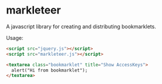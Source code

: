 markleteer
==========

A javascript library for creating and distributing bookmarklets.

Usage:

```html
<script src="jquery.js"></script>
<script src="markleteer.js"></script>

<textarea class="bookmarklet" title="Show AccessKeys">
  alert("Hi from bookmarklet");
</textarea>
```
